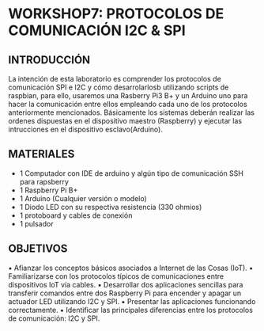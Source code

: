 # WORKSHOP7: PROTOCOLOS DE COMUNICACIÓN I2C & SPI

## INTRODUCCIÓN
La intención de esta laboratorio es comprender los protocolos de comunicación SPI e I2C y cómo desarrolarlosb utilizando scripts  de raspbian, para ello, usaremos una Rasberry Pi3 B+ y un Arduino uno para hacer la comunicación entre ellos empleando cada uno de los protocolos anteriormente mencionados. 
Básicamente los sistemas deberán realizar las ordenes dispuestas en el dispositivo maestro (Raspberry) y ejecutar las intrucciones en el dispositivo esclavo(Arduino).

## MATERIALES
* 1 Computador con IDE de arduino y algún tipo de comunicación SSH para rapsberry
* 1 Raspberry Pi B+
* 1 Arduino (Cualquier versión o modelo)
* 1 Diodo LED con su respectiva resistencia (330 ohmios)
* 1 protoboard y cables de conexión
* 1 pulsador

## OBJETIVOS
▪ Afianzar los conceptos básicos asociados a Internet de las Cosas (IoT).
▪ Familiarizarse con los protocolos típicos de comunicaciones entre dispositivos IoT vía cables.
▪ Desarrollar dos aplicaciones sencillas para transferir comandos entre dos Raspberry Pi para encender y apagar un actuador LED utilizando I2C y SPI.
▪ Presentar las aplicaciones funcionando correctamente.
▪ Identificar las principales diferencias entre los protocolos de comunicación: I2C y SPI.
